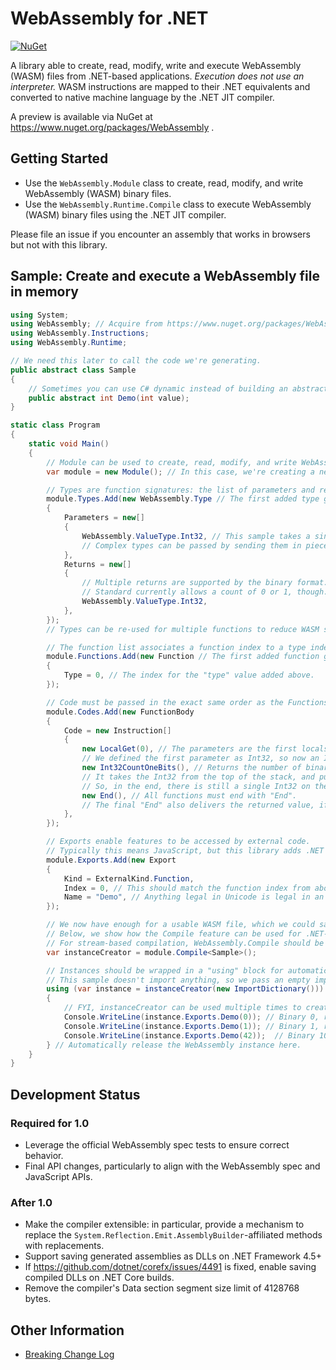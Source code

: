﻿# WebAssembly for .NET
[![NuGet](https://img.shields.io/nuget/v/WebAssembly.svg)](https://www.nuget.org/packages/WebAssembly)

A library able to create, read, modify, write and execute WebAssembly (WASM) files from .NET-based applications.
*Execution does not use an interpreter.*
WASM instructions are mapped to their .NET equivalents and converted to native machine language by the .NET JIT compiler.

A preview is available via NuGet at https://www.nuget.org/packages/WebAssembly .

## Getting Started

- Use the `WebAssembly.Module` class to create, read, modify, and write WebAssembly (WASM) binary files.
- Use the `WebAssembly.Runtime.Compile` class to execute WebAssembly (WASM) binary files using the .NET JIT compiler.

Please file an issue if you encounter an assembly that works in browsers but not with this library.

## Sample: Create and execute a WebAssembly file in memory

``` C#
using System;
using WebAssembly; // Acquire from https://www.nuget.org/packages/WebAssembly
using WebAssembly.Instructions;
using WebAssembly.Runtime;

// We need this later to call the code we're generating.
public abstract class Sample
{
    // Sometimes you can use C# dynamic instead of building an abstract class like this.
    public abstract int Demo(int value);
}

static class Program
{
    static void Main()
    {
        // Module can be used to create, read, modify, and write WebAssembly files.
        var module = new Module(); // In this case, we're creating a new one.

        // Types are function signatures: the list of parameters and returns.
        module.Types.Add(new WebAssembly.Type // The first added type gets index 0.
        {
            Parameters = new[]
            {
                WebAssembly.ValueType.Int32, // This sample takes a single Int32 as input.
				// Complex types can be passed by sending them in pieces.
			},
            Returns = new[]
            {
				// Multiple returns are supported by the binary format.
				// Standard currently allows a count of 0 or 1, though.
				WebAssembly.ValueType.Int32,
            },
        });
        // Types can be re-used for multiple functions to reduce WASM size.

        // The function list associates a function index to a type index.
        module.Functions.Add(new Function // The first added function gets index 0.
        {
            Type = 0, // The index for the "type" value added above.
        });

        // Code must be passed in the exact same order as the Functions above.
        module.Codes.Add(new FunctionBody
        {
            Code = new Instruction[]
            {
                new LocalGet(0), // The parameters are the first locals, in order.
				// We defined the first parameter as Int32, so now an Int32 is at the top of the stack.
				new Int32CountOneBits(), // Returns the number of binary bits set to 1.
				// It takes the Int32 from the top of the stack, and pushes the return value.
				// So, in the end, there is still a single Int32 on the stack, but it's now the result of Int32CountOneBits.
				new End(), // All functions must end with "End".
				// The final "End" also delivers the returned value, if the type says that a value is returned.
			},
        });

        // Exports enable features to be accessed by external code.
        // Typically this means JavaScript, but this library adds .NET execution capability, too.
        module.Exports.Add(new Export
        {
            Kind = ExternalKind.Function,
            Index = 0, // This should match the function index from above.
            Name = "Demo", // Anything legal in Unicode is legal in an export name.
        });

        // We now have enough for a usable WASM file, which we could save with module.WriteToBinary().
        // Below, we show how the Compile feature can be used for .NET-based execution.
        // For stream-based compilation, WebAssembly.Compile should be used.
        var instanceCreator = module.Compile<Sample>();

        // Instances should be wrapped in a "using" block for automatic disposal.
        // This sample doesn't import anything, so we pass an empty import dictionary.
        using (var instance = instanceCreator(new ImportDictionary()))
        {
            // FYI, instanceCreator can be used multiple times to create independent instances.
            Console.WriteLine(instance.Exports.Demo(0)); // Binary 0, result 0
            Console.WriteLine(instance.Exports.Demo(1)); // Binary 1, result 1,
            Console.WriteLine(instance.Exports.Demo(42));  // Binary 101010, result 3
        } // Automatically release the WebAssembly instance here.
    }
}
```

## Development Status

### Required for 1.0

- Leverage the official WebAssembly spec tests to ensure correct behavior.
- Final API changes, particularly to align with the WebAssembly spec and JavaScript APIs.

### After 1.0

- Make the compiler extensible: in particular, provide a mechanism to replace the `System.Reflection.Emit.AssemblyBuilder`-affiliated methods with replacements.
- Support saving generated assemblies as DLLs on .NET Framework 4.5+
- If https://github.com/dotnet/corefx/issues/4491 is fixed, enable saving compiled DLLs on .NET Core builds.
- Remove the compiler's Data section segment size limit of 4128768 bytes.

## Other Information

* [Breaking Change Log](docs/BreakingChanges.md)

